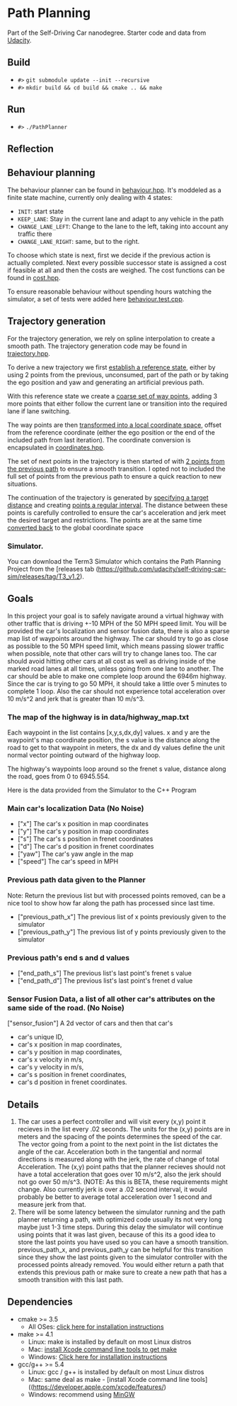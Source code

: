 # Path Planning
Part of the Self-Driving Car nanodegree. Starter code and data from 
[Udacity](https://github.com/udacity/CarND-Path-Planning-Project).

## Build
- `#>` `git submodule update --init --recursive`
- `#>` `mkdir build && cd build && cmake .. && make`

## Run

- `#>` `./PathPlanner`

## Reflection

## Behaviour planning

The behaviour planner can be found in [behaviour.hpp](src/behaviour.hpp). It's moddeled
as a finite state machine, currently only dealing with 4 states:
- `INIT`: start state
- `KEEP_LANE`: Stay in the current lane and adapt to any vehicle in the path
- `CHANGE_LANE_LEFT`: Change to the lane to the left, taking into account any traffic there
- `CHANGE_LANE_RIGHT`: same, but to the right.

To choose which state is next, first we decide if the previous action is actually
completed. Next every possible successor state is assigned a cost if feasible
at all and then the costs are weighed. The cost functions can be found in
[cost.hpp](src/cost.hpp).

To ensure reasonable behaviour without spending hours watching the simulator, a set of 
tests were added here [behaviour.test.cpp](test/behaviour.test.cpp).

## Trajectory generation

For the trajectory generation, we rely on spline interpolation to create a smooth path.
The trajectory generation code may be found in [trajectory.hpp](src/trajectory.hpp).

To derive a new trajectory we first [establish a reference state](src/trajectory.cpp#L191), either by
using 2 points from the previous, unconsumed, part of the path or by taking the ego
position and yaw and generating an artificial previous path.

With this reference state we create a [coarse set of way points](src/trajectory.cpp#L194), adding 3 more points
that either follow the current lane or transition into the required lane if lane switching.

The way points are then [transformed into a local coordinate space](src/trajectory.cpp#L220), offset from the
reference coordinate (either the ego position or the end of the included path from 
last iteration). The coordinate conversion is encapsulated in 
[coordinates.hpp](src/coordinates.hpp).

The set of next points in the trajectory is then started of with [2 points from the previous
path](src/trajectory.cpp#L240-243) to ensure a smooth transition. I opted not to included the full set of points from the 
previous path to ensure a quick reaction to new situations.

The continuation of the trajectory is generated by [specifying a target distance](src/trajectory.cpp#L246-248) and creating
[points a regular interval](src/trajectory.cpp#L251-276). The distance between these points is carefully controlled to ensure
the car's acceleration and jerk meet the desired target and restrictions. The points are at the
same time [converted back](src/trajectory.cpp#L272-273) to the global coordinate space 
   
### Simulator.
You can download the Term3 Simulator which contains the Path Planning Project from the [releases tab (https://github.com/udacity/self-driving-car-sim/releases/tag/T3_v1.2).

## Goals
In this project your goal is to safely navigate around a virtual highway with other traffic that is driving +-10 MPH of the 50 MPH speed limit. You will be provided the car's localization and sensor fusion data, there is also a sparse map list of waypoints around the highway. The car should try to go as close as possible to the 50 MPH speed limit, which means passing slower traffic when possible, note that other cars will try to change lanes too. The car should avoid hitting other cars at all cost as well as driving inside of the marked road lanes at all times, unless going from one lane to another. The car should be able to make one complete loop around the 6946m highway. Since the car is trying to go 50 MPH, it should take a little over 5 minutes to complete 1 loop. Also the car should not experience total acceleration over 10 m/s^2 and jerk that is greater than 10 m/s^3.

### The map of the highway is in data/highway_map.txt
Each waypoint in the list contains  [x,y,s,dx,dy] values. x and y are the waypoint's map coordinate position, the s value is the distance along the road to get to that waypoint in meters, the dx and dy values define the unit normal vector pointing outward of the highway loop.

The highway's waypoints loop around so the frenet s value, distance along the road, goes from 0 to 6945.554.


Here is the data provided from the Simulator to the C++ Program

### Main car's localization Data (No Noise)

- ["x"] The car's x position in map coordinates
- ["y"] The car's y position in map coordinates
- ["s"] The car's s position in frenet coordinates
- ["d"] The car's d position in frenet coordinates
- ["yaw"] The car's yaw angle in the map
- ["speed"] The car's speed in MPH

### Previous path data given to the Planner

Note: Return the previous list but with processed points removed, can be a nice tool to show how far along
the path has processed since last time. 

- ["previous_path_x"] The previous list of x points previously given to the simulator
- ["previous_path_y"] The previous list of y points previously given to the simulator

### Previous path's end s and d values 

- ["end_path_s"] The previous list's last point's frenet s value
- ["end_path_d"] The previous list's last point's frenet d value

### Sensor Fusion Data, a list of all other car's attributes on the same side of the road. (No Noise)

["sensor_fusion"] A 2d vector of cars and then that car's 
- car's unique ID, 
- car's x position in map coordinates, 
- car's y position in map coordinates, 
- car's x velocity in m/s, 
- car's y velocity in m/s, 
- car's s position in frenet coordinates, 
- car's d position in frenet coordinates. 

## Details

1. The car uses a perfect controller and will visit every (x,y) point it recieves in the list every .02 seconds. The units for the (x,y) points are in meters and the spacing of the points determines the speed of the car. The vector going from a point to the next point in the list dictates the angle of the car. Acceleration both in the tangential and normal directions is measured along with the jerk, the rate of change of total Acceleration. The (x,y) point paths that the planner recieves should not have a total acceleration that goes over 10 m/s^2, also the jerk should not go over 50 m/s^3. (NOTE: As this is BETA, these requirements might change. Also currently jerk is over a .02 second interval, it would probably be better to average total acceleration over 1 second and measure jerk from that.
2. There will be some latency between the simulator running and the path planner returning a path, with optimized code usually its not very long maybe just 1-3 time steps. During this delay the simulator will continue using points that it was last given, because of this its a good idea to store the last points you have used so you can have a smooth transition. previous_path_x, and previous_path_y can be helpful for this transition since they show the last points given to the simulator controller with the processed points already removed. You would either return a path that extends this previous path or make sure to create a new path that has a smooth transition with this last path.

## Dependencies

* cmake >= 3.5
  * All OSes: [click here for installation instructions](https://cmake.org/install/)
* make >= 4.1
  * Linux: make is installed by default on most Linux distros
  * Mac: [install Xcode command line tools to get make](https://developer.apple.com/xcode/features/)
  * Windows: [Click here for installation instructions](http://gnuwin32.sourceforge.net/packages/make.htm)
* gcc/g++ >= 5.4
  * Linux: gcc / g++ is installed by default on most Linux distros
  * Mac: same deal as make - [install Xcode command line tools]((https://developer.apple.com/xcode/features/)
  * Windows: recommend using [MinGW](http://www.mingw.org/)

